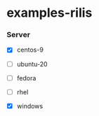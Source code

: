 # examples-rilis

### Server

- [x] centos-9
- [ ] ubuntu-20
- [ ] fedora
- [ ] rhel
- [x] windows


